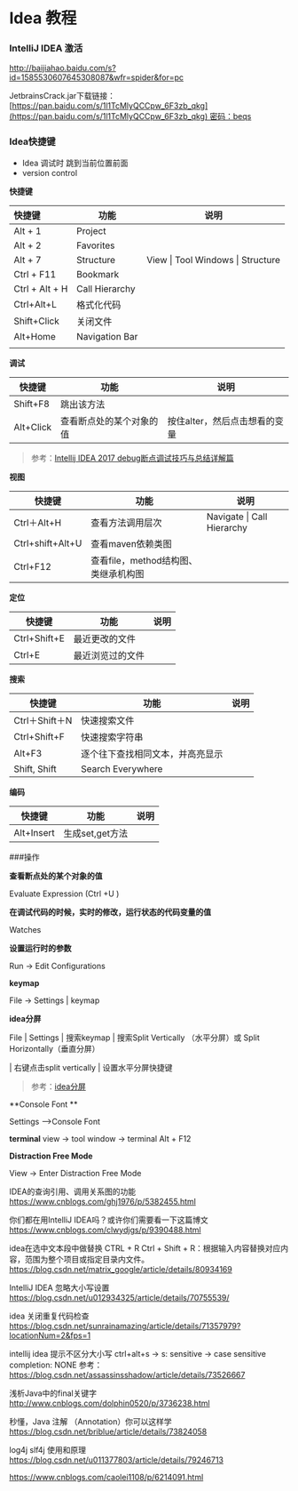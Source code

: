 # Idea 教程



### IntelliJ IDEA 激活

http://baijiahao.baidu.com/s?id=1585530607645308087&wfr=spider&for=pc

JetbrainsCrack.jar下载链接：[https://pan.baidu.com/s/1l1TcMlyQCCpw_6F3zb_qkg](https://pan.baidu.com/s/1l1TcMlyQCCpw_6F3zb_qkg) 密码：beqs



###  Idea快捷键

- Idea 调试时 跳到当前位置前面
- version control




**快捷键**

| 快捷键         | 功能           | 说明                              |
| :------------- | -------------- | --------------------------------- |
| Alt + 1        | Project        |                                   |
| Alt + 2        | Favorites      |                                   |
| Alt + 7        | Structure      | View \| Tool Windows \| Structure |
| Ctrl + F11     | Bookmark       |                                   |
| Ctrl + Alt + H | Call Hierarchy |                                   |
| Ctrl+Alt+L     | 格式化代码     |                                   |
| Shift+Click    | 关闭文件       |                                   |
| Alt+Home       | Navigation Bar |                                   |
|                |                |                                   |



**调试**

| 快捷键    | 功能                     | 说明                          |
| --------- | ------------------------ | ----------------------------- |
| Shift+F8  | 跳出该方法               |                               |
| Alt+Click | 查看断点处的某个对象的值 | 按住alter，然后点击想看的变量 |

> 参考：[Intellij IDEA 2017 debug断点调试技巧与总结详解篇](https://blog.csdn.net/qq_27093465/article/details/64124330)



**视图**

| 快捷键              | 功能                      | 说明                         |
| ---------------- | ----------------------- | -------------------------- |
| Ctrl＋Alt+H       | 查看方法调用层次                | Navigate \| Call Hierarchy |
| Ctrl+shift+Alt+U | 查看maven依赖类图             |                            |
| Ctrl+F12         | 查看file，method结构图、类继承机构图 |                            |



**定位**

| 快捷键       | 功能             | 说明 |
| ------------ | ---------------- | ---- |
| Ctrl+Shift+E | 最近更改的文件   |      |
| Ctrl+E       | 最近浏览过的文件 |      |




**搜索** 

| 快捷键         | 功能                             | 说明 |
| -------------- | -------------------------------- | ---- |
| Ctrl＋Shift＋N | 快速搜索文件                     |      |
| Ctrl+Shift+F   | 快速搜索字符串                   |      |
| Alt+F3         | 逐个往下查找相同文本，并高亮显示 |      |
| Shift, Shift   | Search Everywhere                |      |



**编码**

| 快捷键        | 功能          | 说明   |
| ---------- | ----------- | ---- |
| Alt+Insert | 生成set,get方法 |      |







###操作

**查看断点处的某个对象的值**

Evaluate Expression (Ctrl +U )

**在调试代码的时候，实时的修改，运行状态的代码变量的值**

Watches

**设置运行时的参数**

Run → Edit Configurations

**keymap**

File → Settings |  keymap

**idea分屏**

File | Settings | 搜索keymap | 搜索Split Vertically （水平分屏）或 Split Horizontally（垂直分屏）

| 右键点击split vertically | 设置水平分屏快捷键

> 参考：[idea分屏](https://blog.csdn.net/sinat_32034679/article/details/72621671)

**Console Font **

Settings —>Console Font

**terminal**
view → tool window → terminal
Alt + F12

**Distraction Free Mode**

View → Enter Distraction Free Mode







IDEA的查询引用、调用关系图的功能
https://www.cnblogs.com/ghj1976/p/5382455.html

你们都在用IntelliJ IDEA吗？或许你们需要看一下这篇博文
https://www.cnblogs.com/clwydjgs/p/9390488.html

idea在选中文本段中做替换 CTRL + R
Ctrl + Shift + R：根据输入内容替换对应内容，范围为整个项目或指定目录内文件。
https://blog.csdn.net/matrix_google/article/details/80934169

IntelliJ IDEA 忽略大小写设置
https://blog.csdn.net/u012934325/article/details/70755539/

idea 关闭重复代码检查
https://blog.csdn.net/sunrainamazing/article/details/71357979?locationNum=2&fps=1

intellij idea 提示不区分大小写
ctrl+alt+s →  s: sensitive →  case sensitive completion: NONE
参考：https://blog.csdn.net/assassinsshadow/article/details/73526667







浅析Java中的final关键字
http://www.cnblogs.com/dolphin0520/p/3736238.html

秒懂，Java 注解 （Annotation）你可以这样学
https://blog.csdn.net/briblue/article/details/73824058

log4j slf4j 使用和原理
https://blog.csdn.net/u011377803/article/details/79246713


https://www.cnblogs.com/caolei1108/p/6214091.html






